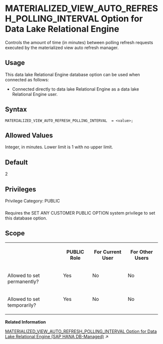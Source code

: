 <!-- loiobeb258e2c5044c44aebc49f3d6318ca2 -->

# MATERIALIZED\_VIEW\_AUTO\_REFRESH\_POLLING\_INTERVAL Option for Data Lake Relational Engine

Controls the amount of time \(in minutes\) between polling refresh requests executed by the materialized view auto refresh manager.



<a name="loiobeb258e2c5044c44aebc49f3d6318ca2__section_nnn_jnr_znb"/>

## Usage

This data lake Relational Engine database option can be used when connected as follows:

-   Connected directly to data lake Relational Engine as a data lake Relational Engine user.



<a name="loiobeb258e2c5044c44aebc49f3d6318ca2__mv_auto_refresh_pooling_syntax1"/>

## Syntax

```
MATERIALIZED_VIEW_AUTO_REFRESH_POLLING_INTERVAL  = <value>;
```



<a name="loiobeb258e2c5044c44aebc49f3d6318ca2__mv_auto_refresh_pooling_values1"/>

## Allowed Values

Integer, in minutes. Lower limit is 1 with no upper limit.



<a name="loiobeb258e2c5044c44aebc49f3d6318ca2__mv_auto_refresh_pooling_default1"/>

## Default

2



<a name="loiobeb258e2c5044c44aebc49f3d6318ca2__mv_auto_refresh_pooling_priv1"/>

## Privileges

Privilege Category: PUBLIC



### 

Requires the SET ANY CUSTOMER PUBLIC OPTION system privilege to set this database option.



<a name="loiobeb258e2c5044c44aebc49f3d6318ca2__mv_auto_refresh_pooling_scope1"/>

## Scope


<table>
<tr>
<th valign="top">

 

</th>
<th valign="top">

PUBLIC Role

</th>
<th valign="top">

For Current User

</th>
<th valign="top">

For Other Users

</th>
</tr>
<tr>
<td valign="top">

Allowed to set permanently?

</td>
<td valign="top">

Yes

</td>
<td valign="top">

No

</td>
<td valign="top">

No

</td>
</tr>
<tr>
<td valign="top">

Allowed to set temporarily?

</td>
<td valign="top">

Yes

</td>
<td valign="top">

No

</td>
<td valign="top">

No

</td>
</tr>
</table>

**Related Information**  


[MATERIALIZED_VIEW_AUTO_REFRESH_POLLING_INTERVAL Option for Data Lake Relational Engine (SAP HANA DB-Managed)](https://help.sap.com/viewer/a898e08b84f21015969fa437e89860c8/2024_1_QRC/en-US/84aa190c7a8f463196bd9755c6146a29.html "Controls the amount of time (in minutes) between polling refresh requests executed by the materialized view auto refresh manager.") :arrow_upper_right:

